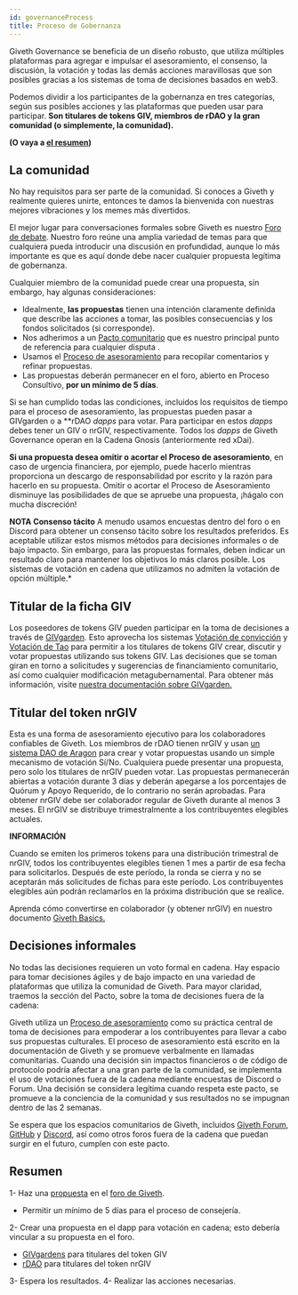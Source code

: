 ```yaml
---
id: governanceProcess
title: Proceso de Gobernanza
---
```

Giveth Governance se beneficia de un diseño robusto, que utiliza múltiples plataformas para agregar e impulsar el asesoramiento, el consenso, la discusión, la votación y todas las demás acciones maravillosas que son posibles gracias a los sistemas de toma de decisiones basados ​​en web3.

Podemos dividir a los participantes de la gobernanza en tres categorías, según sus posibles acciones y las plataformas que pueden usar para participar. **Son titulares de tokens GIV, miembros de rDAO y la gran comunidad (o simplemente, la comunidad).**

**(O vaya a [el resumen](#resumen))**

## La comunidad

No hay requisitos para ser parte de la comunidad. Si conoces a Giveth y realmente quieres unirte, entonces te damos la bienvenida con nuestras mejores vibraciones y los memes más divertidos.

El mejor lugar para conversaciones formales sobre Giveth es nuestro [Foro de debate](https://forum.giveth.io/). Nuestro foro reúne una amplia variedad de temas para que cualquiera pueda introducir una discusión en profundidad, aunque lo más importante es que es aquí donde debe nacer cualquier propuesta legítima de gobernanza.

Cualquier miembro de la comunidad puede crear una propuesta, sin embargo, hay algunas consideraciones:

- Idealmente, **las propuestas** tienen una intención claramente definida que describe las acciones a tomar, las posibles consecuencias y los fondos solicitados (si corresponde).
- Nos adherimos a un [Pacto comunitario](/es/whatisgiveth/covenant) que es nuestro principal punto de referencia para cualquier disputa .
- Usamos el [Proceso de asesoramiento](/es/whatisgiveth/adviceProcess) para recopilar comentarios y refinar propuestas.
- Las propuestas deberán permanecer en el foro, abierto en Proceso Consultivo, **por un mínimo de 5 días**.

Si se han cumplido todas las condiciones, incluidos los requisitos de tiempo para el proceso de asesoramiento, las propuestas pueden pasar a GIVgarden o a **rDAO *dapps* para votar. Para participar en estos *dapps* debes tener un GIV o nrGIV, respectivamente. Todos los *dapps* de Giveth Governance operan en la Cadena Gnosis (anteriormente red xDai).

**Si una propuesta desea omitir o acortar el Proceso de asesoramiento**, en caso de urgencia financiera, por ejemplo, puede hacerlo mientras proporciona un descargo de responsabilidad por escrito y la razón para hacerlo en su propuesta. Omitir o acortar el Proceso de Asesoramiento disminuye las posibilidades de que se apruebe una propuesta, ¡hágalo con mucha discreción!

**NOTA
Consenso tácito**
A menudo usamos encuestas dentro del foro o en Discord para obtener un consenso tácito sobre los resultados preferidos. Es aceptable utilizar estos mismos métodos para decisiones informales o de bajo impacto. Sin embargo, para las propuestas formales, deben indicar un resultado claro para mantener los objetivos lo más claros posible. Los sistemas de votación en cadena que utilizamos no admiten la votación de opción múltiple.*

## Titular de la ficha GIV

Los poseedores de tokens GIV pueden participar en la toma de decisiones a través de [GIVgarden](https://gardens.1hive.org/#/xdai/garden/0xb25f0ee2d26461e2b5b3d3ddafe197a0da677b98). Esto aprovecha los sistemas [Votación de convicción](https://forum.giveth.io/t/conviction-voting/154) y [Votación de Tao](https://forum.giveth.io/t/tao-voting-explained/155) para permitir a los titulares de tokens GIV crear, discutir y votar propuestas utilizando sus tokens GIV. Las decisiones que se toman giran en torno a solicitudes y sugerencias de financiamiento comunitario, así como cualquier modificación metagubernamental. Para obtener más información, visite [nuestra documentación sobre GIVgarden.](/es/giveconomy/givgarden)

## Titular del token nrGIV

Esta es una forma de asesoramiento ejecutivo para los colaboradores confiables de Giveth. Los miembros de rDAO tienen nrGIV y usan [un sistema DAO de Aragon](https://xdai.aragon.blossom.software/#/nrgiv/) para crear y votar propuestas usando un simple mecanismo de votación Sí/No. Cualquiera puede presentar una propuesta, pero solo los titulares de nrGIV pueden votar. Las propuestas permanecerán abiertas a votación durante 3 días y deberán apegarse a los porcentajes de Quórum y Apoyo Requerido, de lo contrario no serán aprobadas. Para obtener nrGIV debe ser colaborador regular de Giveth durante al menos 3 meses. El nrGIV se distribuye trimestralmente a los contribuyentes elegibles actuales.

**INFORMACIÓN**

Cuando se emiten los primeros tokens para una distribución trimestral de nrGIV, todos los contribuyentes elegibles tienen 1 mes a partir de esa fecha para solicitarlos. Después de este período, la ronda se cierra y no se aceptarán más solicitudes de fichas para este período. Los contribuyentes elegibles aún podrán reclamarlos en la próxima distribución que se realice.

Aprenda cómo convertirse en colaborador (y obtener nrGIV) en nuestro documento [Giveth Basics.](https://www.notion.so/Giveth-Basics-Last-Update-2021-bff76dceaec64839b73aa89ba2fb8be4)

## Decisiones informales

No todas las decisiones requieren un voto formal en cadena. Hay espacio para tomar decisiones ágiles y de bajo impacto en una variedad de plataformas que utiliza la comunidad de Giveth. Para mayor claridad, traemos la sección del Pacto, sobre la toma de decisiones fuera de la cadena:

Giveth utiliza un [Proceso de asesoramiento](/es/whatisgiveth/adviceProcess) como su práctica central de toma de decisiones para empoderar a los contribuyentes para llevar a cabo sus propuestas culturales. El proceso de asesoramiento está escrito en la documentación de Giveth y se promueve verbalmente en llamadas comunitarias. Cuando una decisión sin impactos financieros o de código de protocolo podría afectar a una gran parte de la comunidad, se implementa el uso de votaciones fuera de la cadena mediante encuestas de Discord o Forum. Una decisión se considera legítima cuando respeta este pacto, se promueve a la conciencia de la comunidad y sus resultados no se impugnan dentro de las 2 semanas.

Se espera que los espacios comunitarios de Giveth, incluidos [Giveth Forum](https://forum.giveth.io/), [GitHub](https://github.com/Giveth) y [Discord](https://discord.gg/JxF38Tj364), así como otros foros fuera de la cadena que puedan surgir en el futuro, cumplen con este pacto.

## Resumen

1- Haz una [propuesta](/es/whatisgiveth/governanceProcess/#proposal) en el [foro de Giveth](https://forum.giveth.io/).

- Permitir un mínimo de 5 días para el proceso de consejería.

2- Crear una propuesta en el dapp para votación en cadena; esto debería vincular a su propuesta en el foro.

- [GIVgardens](https://gardens.1hive.org/#/xdai/garden/0xb25f0ee2d26461e2b5b3d3ddafe197a0da677b98) para titulares del token GIV
- [rDAO](https://xdai.aragon.blossom.software/#/nrgiv/) para titulares del token nrGIV

3- Espera los resultados.
4- Realizar las acciones necesarias.

